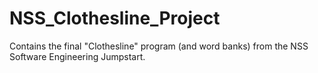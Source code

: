 # NSS_Clothesline_Project
Contains the final "Clothesline" program (and word banks) from the NSS Software Engineering Jumpstart.
